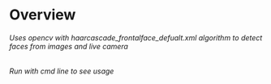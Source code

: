 # Overview
###### Uses opencv with haarcascade_frontalface_defualt.xml algorithm to detect faces from images and live camera
*Run with cmd line to see usage*
